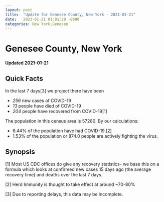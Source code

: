 ```yaml
---
layout: post
title:  "Update for Genesee County, New York - 2021-01-21"
date:   2021-01-21 01:01:29 -0600
categories: New York,Genesee
---
```


# Genesee County, New York
#### Updated 2021-01-21

## Quick Facts

In the last 7 days[3] we project there have been
- *256* new cases of COVID-19
- *13* people have died of COVID-19
- *204* people have recovered from COVID-19[1]

The population in this census area is 57280. By our calculations:
- 6.44% of the population have had COVID-19.[2]
- 1.53% of the population or 874.0 people are actively fighting the virus.

## Synopsis




[1] Most US CDC offices do give any recovery statistics- we base this on a formula which looks at confirmed new cases
15 days ago (the average recovery time) and deaths over the last 7 days.

[2] Herd Immunity is thought to take effect at around ~70-80%

[3] Due to reporting delays, this data may be incomplete.
 
    